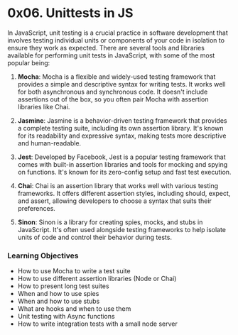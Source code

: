 # 0x06. Unittests in JS

In JavaScript, unit testing is a crucial practice in software development that involves testing individual units or components of your code in isolation to ensure they work as expected. There are several tools and libraries available for performing unit tests in JavaScript, with some of the most popular being:

1. **Mocha**: Mocha is a flexible and widely-used testing framework that provides a simple and descriptive syntax for writing tests. It works well for both asynchronous and synchronous code. It doesn't include assertions out of the box, so you often pair Mocha with assertion libraries like Chai.

1. **Jasmine**: Jasmine is a behavior-driven testing framework that provides a complete testing suite, including its own assertion library. It's known for its readability and expressive syntax, making tests more descriptive and human-readable.

1. **Jest**: Developed by Facebook, Jest is a popular testing framework that comes with built-in assertion libraries and tools for mocking and spying on functions. It's known for its zero-config setup and fast test execution.

1. **Chai**: Chai is an assertion library that works well with various testing frameworks. It offers different assertion styles, including should, expect, and assert, allowing developers to choose a syntax that suits their preferences.

1. **Sinon**: Sinon is a library for creating spies, mocks, and stubs in JavaScript. It's often used alongside testing frameworks to help isolate units of code and control their behavior during tests.

### Learning Objectives

- How to use Mocha to write a test suite
- How to use different assertion libraries (Node or Chai)
- How to present long test suites
- When and how to use spies
- When and how to use stubs
- What are hooks and when to use them
- Unit testing with Async functions
- How to write integration tests with a small node server
